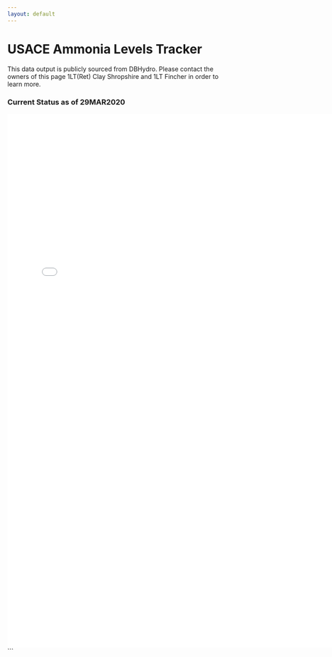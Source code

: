 ```yaml
---
layout: default
---
```


#  USACE Ammonia Levels Tracker

This data output is publicly sourced from DBHydro. Please contact the owners of this page 1LT(Ret) Clay Shropshire and 1LT Fincher in order to learn more.

### Current Status as of 29MAR2020

<iframe src="assets/bokeh.html"
    sandbox="allow-same-origin allow-scripts"
    width="150%"
    height="1200"
    width="1400"
    scrolling="yes"
    seamless="seamless"
    frameborder="0">
</iframe>
```
